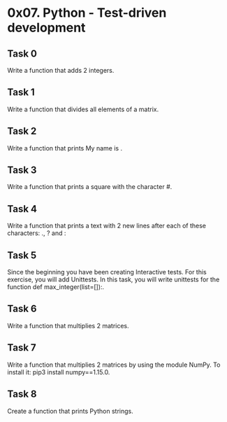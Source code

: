 # 0x07. Python - Test-driven development
## Task 0
  Write a function that adds 2 integers.
## Task 1
  Write a function that divides all elements of a matrix.
## Task 2
  Write a function that prints My name is <first name> <last name>.
## Task 3
  Write a function that prints a square with the character #.
## Task 4
  Write a function that prints a text with 2 new lines after each of these characters: ., ? and :
## Task 5
  Since the beginning you have been creating Interactive tests. For this exercise, you will add Unittests. In this task, you will write unittests for the function def max_integer(list=[]):.
## Task 6
  Write a function that multiplies 2 matrices.
## Task 7
  Write a function that multiplies 2 matrices by using the module NumPy. To install it: pip3 install numpy==1.15.0.
## Task 8
  Create a function that prints Python strings.
